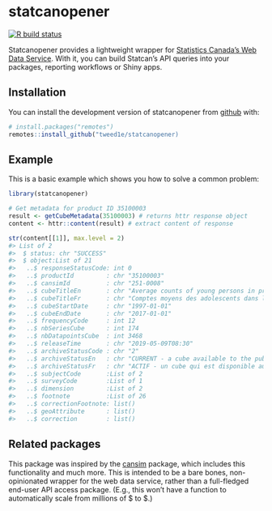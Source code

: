 
<!-- README.md is generated from README.Rmd. Please edit that file -->

# statcanopener

<!-- badges: start -->

[![R build
status](https://github.com/tweed1e/statcanopener/workflows/R-CMD-check/badge.svg)](https://github.com/tweed1e/statcanopener/actions)
<!-- badges: end -->

Statcanopener provides a lightweight wrapper for [Statistics Canada’s
Web Data Service](https://www.statcan.gc.ca/eng/developers/wds). With
it, you can build Statcan’s API queries into your packages, reporting
workflows or Shiny apps.

## Installation

<!-- You can install the released version of statcanopener from [CRAN](https://CRAN.R-project.org) with: -->

You can install the development version of statcanopener from
[github](https://github/tweed1e/statcanopener) with:

``` r
# install.packages("remotes")
remotes::install_github("tweed1e/statcanopener)
```

## Example

This is a basic example which shows you how to solve a common problem:

``` r
library(statcanopener)

# Get metadata for product ID 35100003
result <- getCubeMetadata(35100003) # returns httr response object
content <- httr::content(result) # extract content of response

str(content[[1]], max.level = 2)
#> List of 2
#>  $ status: chr "SUCCESS"
#>  $ object:List of 21
#>   ..$ responseStatusCode: int 0
#>   ..$ productId         : chr "35100003"
#>   ..$ cansimId          : chr "251-0008"
#>   ..$ cubeTitleEn       : chr "Average counts of young persons in provincial and territorial correctional services"
#>   ..$ cubeTitleFr       : chr "Comptes moyens des adolescents dans les services correctionnels provinciaux et territoriaux"
#>   ..$ cubeStartDate     : chr "1997-01-01"
#>   ..$ cubeEndDate       : chr "2017-01-01"
#>   ..$ frequencyCode     : int 12
#>   ..$ nbSeriesCube      : int 174
#>   ..$ nbDatapointsCube  : int 3468
#>   ..$ releaseTime       : chr "2019-05-09T08:30"
#>   ..$ archiveStatusCode : chr "2"
#>   ..$ archiveStatusEn   : chr "CURRENT - a cube available to the public and that is current"
#>   ..$ archiveStatusFr   : chr "ACTIF - un cube qui est disponible au public et qui est toujours mise a jour"
#>   ..$ subjectCode       :List of 2
#>   ..$ surveyCode        :List of 1
#>   ..$ dimension         :List of 2
#>   ..$ footnote          :List of 26
#>   ..$ correctionFootnote: list()
#>   ..$ geoAttribute      : list()
#>   ..$ correction        : list()
```

## Related packages

This package was inspired by the
[cansim](https://github.com/mountainMath/cansim) package, which includes
this functionality and much more. This is intended to be a bare bones,
non-opinionated wrapper for the web data service, rather than a
full-fledged end-user API access package. (E.g., this won’t have a
function to automatically scale from millions of $ to $.)
